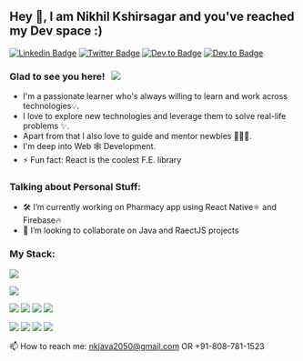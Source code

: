 ## Hey 👋, I am Nikhil Kshirsagar and you've reached my Dev space :)

<!--
**nikhil2050/nikhil2050** is a ✨ _special_ ✨ repository because its `README.md` (this file) appears on your GitHub profile.
-->

[![Linkedin Badge](https://img.shields.io/badge/LinkedIn-0077B5?style=for-the-badge&logo=linkedin&logoColor=white)](https://www.linkedin.com/in/nikhil2050/)
[![Twitter Badge](https://img.shields.io/badge/Twitter-1DA1F2?style=for-the-badge&logo=twitter&logoColor=white)](https://twitter.com/harshpandey002)
[![Dev.to Badge](https://img.shields.io/badge/Instagram-E1306C?style=for-the-badge&logo=instagram&logoColor=white)](https://www.instagram.com/nik_kshirsagar/)
[![Dev.to Badge](https://img.shields.io/badge/Portfolio-030303?style=for-the-badge&logo=HumbleBundle&logoColor=white)](https://www.harshkumarpandey.com/)

### Glad to see you here! &nbsp; ![](https://komarev.com/ghpvc/?username=nikhil2050&base=100&abbreviated=true)

- I'm a passionate learner who's always willing to learn and work across technologies💡.
- I love to explore new technologies and leverage them to solve real-life problems ✨.
- Apart from that I also love to guide and mentor newbies 👨🏻‍💻.
- I'm deep into Web 🕸️ Development.
- ⚡ Fun fact: React is the coolest F.E. library
<!--
- 💬 Ask me about ...
- 😄 Pronouns: ...
-->

### Talking about Personal Stuff:
- 🛠 I’m currently working on Pharmacy app using React Native⚛ and Firebase🔥
- 👯 I’m looking to collaborate on Java and RaectJS projects

### My Stack:

<a href="#"><img src="https://img.shields.io/badge/Java-red?style=for-the-badge&logo=coffeescript&labelColor=black&color=5382a1"/></a>

<a href="#"><img src="https://img.shields.io/badge/MongoDB-green?style=for-the-badge&logo=mongodb&labelColor=black&color=409040"/></a>

<a href="#"><img src="https://img.shields.io/badge/React-blue?style=for-the-badge&logo=react&labelColor=black&color=3a8296"/></a>
<a href="#"><img src="https://img.shields.io/badge/HTML5-red?style=for-the-badge&logo=html5&labelColor=black&color=E34F26"/></a>
<a href="#"><img src="https://img.shields.io/badge/CSS3-white?style=for-the-badge&logo=css3&logoColor=1572B6&labelColor=black&color=1572B6" /></a>
<a href="#"><img src="https://img.shields.io/badge/Javascript-yellow?style=for-the-badge&logo=javascript&labelColor=black&color=c89100"/></a>

<a href="#"><img src="https://img.shields.io/badge/Git-red?style=for-the-badge&logo=git&labelColor=black&color=red"/></a>
<a href="#"><img src="https://img.shields.io/badge/GitHub-black?style=for-the-badge&logo=github&labelColor=black&color=181717"/></a>
<a href="#"><img src="https://img.shields.io/badge/Postman-orange?style=for-the-badge&logo=postman&labelColor=black&color=ff4704"/></a>
<a href="#"><img src="https://img.shields.io/badge/VSCode-cyan?style=for-the-badge&logo=visual%20studio%20code&labelColor=00497a&color=007ACC"/></a>



📫 How to reach me: nkjava2050@gmail.com OR +91-808-781-1523


